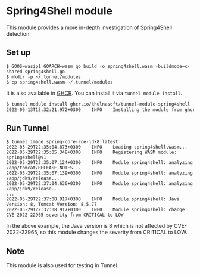 # Spring4Shell module

This module provides a more in-depth investigation of Spring4Shell detection.

## Set up

```
$ GOOS=wasip1 GOARCH=wasm go build -o spring4shell.wasm -buildmode=c-shared spring4shell.go 
$ mkdir -p ~/.tunnel/modules
$ cp spring4shell.wasm ~/.tunnel/modules
```

It is also available in [GHCR][tunnel-module-spring4shell].
You can install it via `tunnel module install`.

```bash
$ tunnel module install ghcr.io/khulnasoft/tunnel-module-spring4shell
2022-06-13T15:32:21.972+0300    INFO    Installing the module from ghcr.io/khulnasoft/tunnel-module-spring4shell...
```

## Run Tunnel

```
$ tunnel image spring-core-rce-jdk8:latest
2022-05-29T22:35:04.873+0300    INFO    Loading spring4shell.wasm...
2022-05-29T22:35:05.348+0300    INFO    Registering WASM module: spring4shell@v1
2022-05-29T22:35:07.124+0300    INFO    Module spring4shell: analyzing /app/tomcat/RELEASE-NOTES...
2022-05-29T22:35:07.139+0300    INFO    Module spring4shell: analyzing /app/jdk9/release...
2022-05-29T22:37:04.636+0300    INFO    Module spring4shell: analyzing /app/jdk9/release...
...
2022-05-29T22:37:08.917+0300    INFO    Module spring4shell: Java Version: 8, Tomcat Version: 8.5.77
2022-05-29T22:37:08.917+0300    INFO    Module spring4shell: change CVE-2022-22965 severity from CRITICAL to LOW
```

In the above example, the Java version is 8 which is not affected by CVE-2022-22965, so this module changes the severity from CRITICAL to LOW.

## Note
This module is also used for testing in Tunnel.

[tunnel-module-spring4shell]: https://github.com/orgs/khulnasoft/packages/container/package/tunnel-module-spring4shell